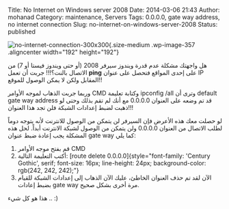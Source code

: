Title: No Internet on Windows server 2008
Date: 2014-03-06 21:43
Author: mohanad
Category: maintenance, Servers
Tags: 0.0.0.0, gate way address, no internet connection
Slug: no-internet-on-windows-server-2008
Status: published

![no-internet-connection-300x300](../../static/images/no-internet-on-windows-server-2008/no-internet-connection-300x300-300x300.jpg){.size-medium .wp-image-357 .aligncenter width="192" height="192"}

هل واجهتك مشكلة عدم قدرة ويندوز سيرفر 2008 (أو حتى ويندوز فيستا أو 7) من الاتصال بالنت؟!!! جربت أن تعمل **ping** على إحدى المواقع فتحصل على عنوان IP المقابل ولكن لا يمكن الوصول للموقع!!

وربما جربت الذهاب لموجه الأوامر CMD وكتابة تعليمة ipconfig /all وترى أن default gate way address قد تم وضعه على العنوان 0.0.0.0 مع أنك لم تقم بذلك وحتى لو ذهبت لضبط إعدادات الشبكة فلن تجد هذا العنوان!!!

لو حصلت معك هذه الأعرض فإن السيرفر لن يتمكن من الوصول للانترنت لأنه يتوجه دوماً لطلب الاتصال من العنوان 0.0.0.0 ولن يتمكن من الوصول لشبكة الانترنت أبداً. لحل هذه المشكلة يجب إعادة ضبط عنوان gate way كما يلي:

1.  قم بفتح موجه الأوامر CMD
2.  أكتب التعليمة التالية: [route delete 0.0.0.0]{style="font-family: 'Century Gothic', serif; font-size: 16px; line-height: 24px; background-color: rgb(242, 242, 242);"}
3.  الآن لقد تم حذف العنوان الخاطئ، عليك الآن الذهاب إلى إعدادات الشبكة للقيام بضبط إعادات gate way مرة أخرى بشكل صحيح.

هذا هو كل شيء .. :)
